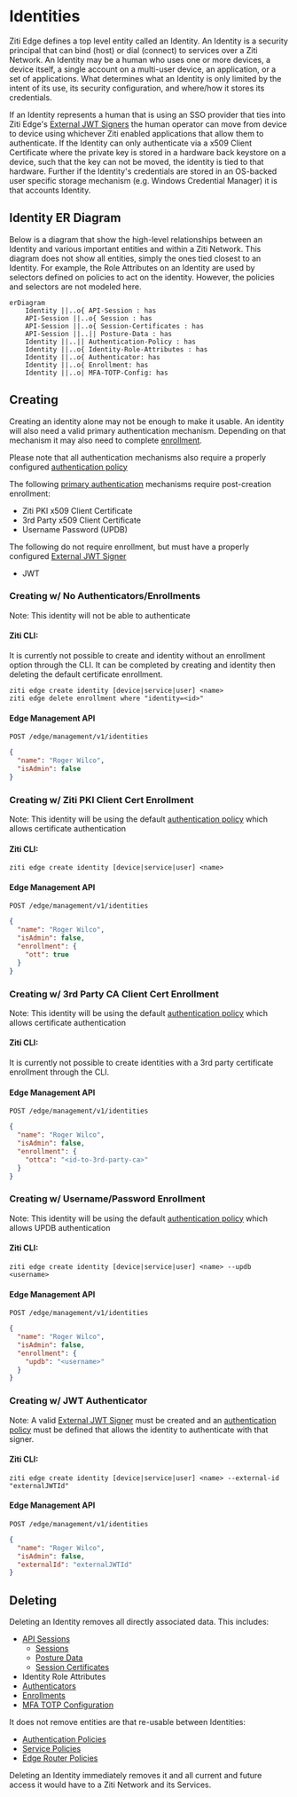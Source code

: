 # Identities

Ziti Edge defines a top level entity called an Identity. An Identity is a security principal that can bind (host) or
dial (connect) to services over a Ziti Network. An Identity may be a human who uses one or more devices, a device
itself, a single account on a multi-user device, an application, or a set of applications. What determines what an
Identity is only limited by the intent of its use, its security configuration, and where/how it stores its credentials.

If an Identity represents a human that is using an SSO provider that ties into Ziti Edge's
[External JWT Signers](./50-external-jwt-signers.md) the human operator can move from device to device using whichever Ziti
enabled applications that allow them to authenticate. If the Identity can only authenticate via a x509 Client
Certificate where the private key is stored in a hardware back keystore on a device, such that the key can not be moved,
the identity is tied to that hardware. Further if the Identity's credentials are stored in an OS-backed user specific
storage mechanism (e.g. Windows Credential Manager) it is that accounts Identity.


## Identity ER Diagram

Below is a diagram that show the high-level relationships between an Identity and various important entities and within
a Ziti Network. This diagram does not show all entities, simply the ones tied closest to an Identity. For example,
the Role Attributes on an Identity are used by selectors defined on policies to act on the identity. However, the 
policies and selectors are not modeled here.

```mermaid
erDiagram
    Identity ||..o{ API-Session : has
    API-Session ||..o{ Session : has
    API-Session ||..o{ Session-Certificates : has
    API-Session ||..|| Posture-Data : has
    Identity ||..|| Authentication-Policy : has
    Identity ||..o{ Identity-Role-Attributes : has
    Identity ||..o{ Authenticator: has
    Identity ||..o{ Enrollment: has
    Identity ||..o| MFA-TOTP-Config: has
```

## Creating

Creating an identity alone may not be enough to make it usable. An identity will also need a valid primary
authentication mechanism. Depending on that mechanism it may also need to complete [enrollment](../enrollment.md#clients).

Please note that all authentication mechanisms also require a properly configured [authentication policy](./auth)

The following [primary authentication](./auth#primary-authentication) mechanisms require post-creation enrollment:
- Ziti PKI x509 Client Certificate
- 3rd Party x509 Client Certificate
- Username Password (UPDB)

The following do not require enrollment, but must have a properly configured [External JWT Signer](./external-jwt-signers)
- JWT

### Creating w/ No Authenticators/Enrollments
Note: This identity will not be able to authenticate

#### Ziti CLI: 

It is currently not possible to create and identity without an enrollment option through the CLI. It can be completed
by creating and identity then deleting the default certificate enrollment.

```
ziti edge create identity [device|service|user] <name>
ziti edge delete enrollment where "identity=<id>"
```

#### Edge Management API

`POST /edge/management/v1/identities`
```json
{
  "name": "Roger Wilco",
  "isAdmin": false
}
```

### Creating w/ Ziti PKI Client Cert Enrollment
Note: This identity will be using the default [authentication policy](./auth) which allows certificate authentication

#### Ziti CLI:
`ziti edge create identity [device|service|user] <name> `

#### Edge Management API

`POST /edge/management/v1/identities`
```json
{
  "name": "Roger Wilco",
  "isAdmin": false,
  "enrollment": {
    "ott": true
  }
}
```

### Creating w/ 3rd Party CA Client Cert Enrollment
Note: This identity will be using the default [authentication policy](./auth) which allows certificate authentication

#### Ziti CLI:

It is currently not possible to create identities with a 3rd party certificate enrollment through the CLI.

#### Edge Management API

`POST /edge/management/v1/identities`
```json
{
  "name": "Roger Wilco",
  "isAdmin": false,
  "enrollment": {
    "ottca": "<id-to-3rd-party-ca>"
  }
}
```

### Creating w/ Username/Password Enrollment
Note: This identity will be using the default [authentication policy](./auth) which allows UPDB authentication

#### Ziti CLI:

`ziti edge create identity [device|service|user] <name> --updb <username>`

#### Edge Management API

`POST /edge/management/v1/identities`
```json
{
  "name": "Roger Wilco",
  "isAdmin": false,
  "enrollment": {
    "updb": "<username>"
  }
}
```

### Creating w/ JWT Authenticator
Note: A valid [External JWT Signer](./external-jwt-signers) must be created and an [authentication policy](./auth)
must be defined that allows the identity to authenticate with that signer.

#### Ziti CLI:

`ziti edge create identity [device|service|user] <name> --external-id "externalJWTId"`

#### Edge Management API

`POST /edge/management/v1/identities`
```json
{
  "name": "Roger Wilco",
  "isAdmin": false,
  "externalId": "externalJWTId"
}
```

## Deleting

Deleting an Identity removes all directly associated data. This includes:

- [API Sessions](../sessions.md#api-session)
  - [Sessions](../sessions#session)
  - [Posture Data](../authorization/posture-checks.md#posture-data)
  - [Session Certificates](./20-api-session-certificates.md)
- Identity Role Attributes
- [Authenticators](./auth.md#authenticators)
- [Enrollments](../enrollment.md)
- [MFA TOTP Configuration](./70-totp.md)

It does not remove entities are that re-usable between Identities:

- [Authentication Policies](./30-authentication-policies.md)
- [Service Policies](../authorization/policies/overview.mdx)
- [Edge Router Policies](../authorization/policies/overview.mdx)

Deleting an Identity immediately removes it and all current and future access it would have to a Ziti Network and its
Services.